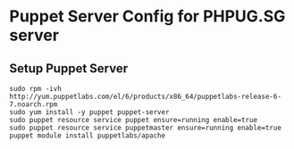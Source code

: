 # Puppet Server Config for PHPUG.SG server

## Setup Puppet Server

```
sudo rpm -ivh http://yum.puppetlabs.com/el/6/products/x86_64/puppetlabs-release-6-7.noarch.rpm
sudo yum install -y puppet puppet-server
sudo puppet resource service puppet ensure=running enable=true
sudo puppet resource service puppetmaster ensure=running enable=true
puppet module install puppetlabs/apache
```
